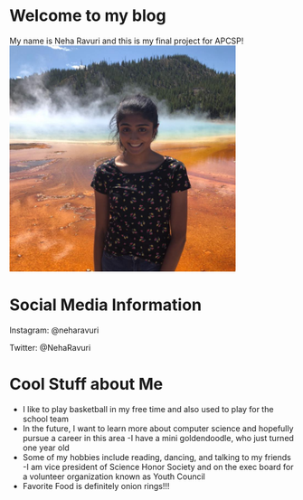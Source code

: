 # Welcome to my blog

My name is Neha Ravuri and this is my final project for APCSP!
<img src="pic.jpg" width="400">

# Social Media Information

Instagram: @neharavuri

Twitter: @NehaRavuri

# Cool Stuff about Me
- I like to play basketball in my free time and also used to play for the school team
- In the future, I want to learn more about computer science and hopefully pursue a career in this area
-I have a mini goldendoodle, who just turned one year old
- Some of my hobbies include reading, dancing, and talking to my friends 
-I am vice president of Science Honor Society and on the exec board for a volunteer organization known as Youth Council
- Favorite Food is definitely onion rings!!!
